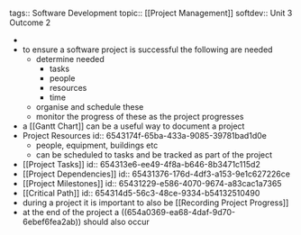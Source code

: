 tags:: Software Development
topic:: [[Project Management]]
softdev:: Unit 3 Outcome 2

-
- to ensure a software project is successful the following are needed
	- determine needed
		- tasks
		- people
		- resources
		- time
	- organise and schedule these
	- monitor the progress of these as the project progresses
- a [[Gantt Chart]] can be a useful way to document a project
- Project Resources
  id:: 6543174f-65ba-433a-9085-39781bad1d0e
	- people, equipment, buildings etc
	- can be scheduled to tasks and be tracked as part of the project
- [[Project Tasks]]
  id:: 654313e6-ee49-4f8a-b646-8b3471c115d2
- [[Project Dependencies]]
  id:: 65431376-176d-4df3-a153-9e1c627226ce
- [[Project Milestones]]
  id:: 65431229-e586-4070-9674-a83cac1a7365
- [[Critical Path]]
  id:: 654314d5-56c3-48ce-9334-b54132510490
- during a project it is important to also be [[Recording Project Progress]]
- at the end of the project a ((654a0369-ea68-4daf-9d70-6ebef6fea2ab)) should also occur